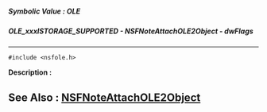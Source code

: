 ##### Symbolic Value : OLE
##### OLE_xxxISTORAGE_SUPPORTED - NSFNoteAttachOLE2Object - dwFlags
---
```
#include <nsfole.h>
```
**Description :**



**See Also :**
[NSFNoteAttachOLE2Object](/reference/Func/NSFNoteAttachOLE2Object)
---
